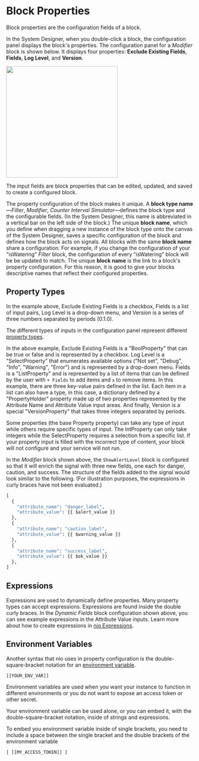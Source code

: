 # Block Properties

Block properties are the configuration fields of a block.

In the System Designer, when you double-click a block, the configuration panel displays the block's properties. The configuration panel for a _Modifier_ block is shown below. It displays four properties: **Exclude Existing Fields**, **Fields**, **Log Level**, and **Version**.

<img src="/img/modifier-block-config.png" width="300" />

The input fields are block properties that can be edited, updated, and saved to create a configured block.

The property configuration of the block makes it unique. A **block type name**—_Filter_, _Modifier_, _Counter Interval Simulator_—defines the block type and the configurable fields. (In the System Designer, this name is abbreviated in a vertical bar on the left side of the block.) The unique **block name**, which you define when dragging a new instance of the block type onto the canvas of the System Designer, saves a specific configuration of the block and defines how the block acts on signals. All blocks with the same **block name** share a configuration. For example, if you change the configuration of your "isWatering" _Filter_ block, the configuration of every "isWatering" block will be be updated to match. The unique **block name** is the link to a block's property configuration. For this reason, it is good to give your blocks descriptive names that reflect their configured properties.

## Property Types

In the example above, Exclude Existing Fields is a checkbox, Fields is a list of input pairs, Log Level is a drop-down menu, and Version is a series of three numbers separated by periods (0.1.0).

The different types of inputs in the configuration panel represent different [property types](../block-development/development.md#property-types).

In the above example, Exclude Existing Fields is a "BoolProperty" that can be true or false and is represented by a checkbox. Log Level is a "SelectProperty" that enumerates available options ("Not set", "Debug", "Info", "Warning", "Error") and is represented by a drop-down menu. Fields is a "ListProperty" and is represented by a list of items that can be defined by the user with `+ Fields` to add items and `x` to remove items. In this example, there are three key-value pairs defined in the list. Each item in a list can also have a type, in this case, a dictionary defined by a "PropertyHolder" property made up of two properties represented by the Attribute Name and Attribute Value input areas. And finally, Version is a special "VersionProperty" that takes three integers separated by periods.

Some properties (the base Property property) can take any type of input while others require specific types of input. The IntProperty can only take integers while the SelectProperty requires a selection from a specific list. If your property input is filled with the incorrect type of content, your block will not configure and your service will not run.

In the _Modifier_ block shown above, the `ShowAlertLevel` block is configured so that it will enrich the signal with three new fields, one each for danger, caution, and success. The structure of the fields added to the signal would look similar to the following. (For illustration purposes, the expressions in curly braces have not been evaluated.)

```python
[
  {
    "attribute_name": "danger_label",
    "attribute_value": {{ $alert_value }}
  },
  {
    "attribute_name": "caution_label",
    "attribute_value": {{ $warning_value }}
  },
  {
    "attribute_name": "success_label",
    "attribute_value": {{ $ok_value }}
  },
]
```

## Expressions

Expressions are used to dynamically define properties. Many property types can accept expressions. Expressions are found inside the double curly braces. In the _Dynamic Fields_ block configuration shown above, you can see example expressions in the Attribute Value inputs. Learn more about how to create expressions in [nio Expressions](/blocks/expressions.md).

## Environment Variables

Another syntax that nio uses in property configuration is the double-square-bracket notation for an [environment variable](/services/service-design-patterns/environment-variables.md).

`[[YOUR_ENV_VAR]]`

Environment variables are used when you want your instance to function in different environments or you do not want to expose an access token or other secret.

Your environment variable can be used alone, or you can embed it, with the double-square-bracket notation, inside of strings and expressions.

To embed you environment variable inside of single brackets, you need to include a space between the single bracket and the double brackets of the environment variable

```[ [[MY_ACCESS_TOKEN]] ]```
